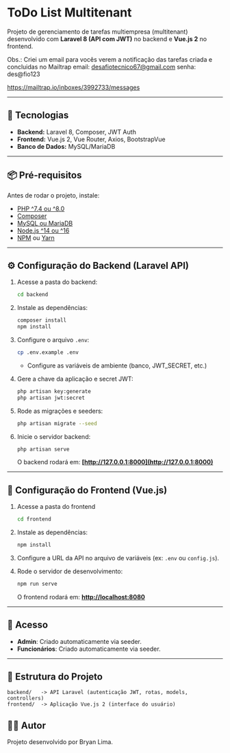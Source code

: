 # ToDo List Multitenant

Projeto de gerenciamento de tarefas multiempresa (multitenant) desenvolvido com **Laravel 8 (API com JWT)** no backend e **Vue.js 2** no frontend.

Obs.: Criei um email para vocês verem a notificação das tarefas criada e concluidas no Mailtrap
email: desafiotecnico67@gmail.com
senha: des@fio123

https://mailtrap.io/inboxes/3992733/messages


---

## 🚀 Tecnologias

* **Backend:** Laravel 8, Composer, JWT Auth
* **Frontend:** Vue.js 2, Vue Router, Axios, BootstrapVue
* **Banco de Dados:** MySQL/MariaDB

---

## 📦 Pré-requisitos

Antes de rodar o projeto, instale:

* [PHP ^7.4 ou ^8.0](https://www.php.net/)
* [Composer](https://getcomposer.org/)
* [MySQL ou MariaDB](https://www.mysql.com/)
* [Node.js ^14 ou ^16](https://nodejs.org/)
* [NPM](https://www.npmjs.com/) ou [Yarn](https://yarnpkg.com/)

---

## ⚙️ Configuração do Backend (Laravel API)

1. Acesse a pasta do backend:

   ```bash
   cd backend
   ```

2. Instale as dependências:

   ```bash
   composer install
   npm install
   ```

3. Configure o arquivo `.env`:

   ```bash
   cp .env.example .env
   ```

   * Configure as variáveis de ambiente (banco, JWT\_SECRET, etc.)

4. Gere a chave da aplicação e secret JWT:

   ```bash
   php artisan key:generate
   php artisan jwt:secret
   ```

5. Rode as migrações e seeders:

   ```bash
   php artisan migrate --seed
   ```

6. Inicie o servidor backend:

   ```bash
   php artisan serve
   ```

   O backend rodará em: **[http://127.0.0.1:8000](http://127.0.0.1:8000)**

---

## 🎨 Configuração do Frontend (Vue.js)

1. Acesse a pasta do frontend

   ```bash
   cd frontend
   ```

2. Instale as dependências:

   ```bash
   npm install
   ```

3. Configure a URL da API no arquivo de variáveis (ex: `.env` ou `config.js`).

4. Rode o servidor de desenvolvimento:

   ```bash
   npm run serve
   ```

   O frontend rodará em: **[http://localhost:8080](http://localhost:8080)**

---

## 🔑 Acesso

* **Admin**: Criado automaticamente via seeder.
* **Funcionários**: Criado automaticamente via seeder.

---

## 📂 Estrutura do Projeto

```
backend/   -> API Laravel (autenticação JWT, rotas, models, controllers)
frontend/  -> Aplicação Vue.js 2 (interface do usuário)
```


## 👨‍💻 Autor

Projeto desenvolvido por Bryan Lima.

